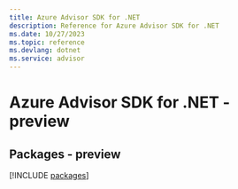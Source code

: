 ```yaml
---
title: Azure Advisor SDK for .NET
description: Reference for Azure Advisor SDK for .NET
ms.date: 10/27/2023
ms.topic: reference
ms.devlang: dotnet
ms.service: advisor
---
```

# Azure Advisor SDK for .NET - preview
## Packages - preview
[!INCLUDE [packages](advisor-index.md)]